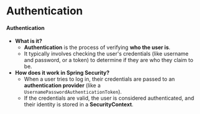 # Authentication

#### **Authentication**

* **What is it?**
  * **Authentication** is the process of verifying **who the user is**.
  * It typically involves checking the user's credentials (like username and password, or a token) to determine if they are who they claim to be.
* **How does it work in Spring Security?**
  * When a user tries to log in, their credentials are passed to an **authentication provider** (like a `UsernamePasswordAuthenticationToken`).
  * If the credentials are valid, the user is considered authenticated, and their identity is stored in a **SecurityContext**.
